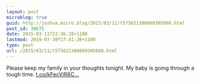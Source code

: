 ```yaml
---
layout: post
microblog: true
guid: http://joshua.micro.blog/2015/03/11/t575621306009305088.html
post_id: 38675
date: 2015-03-11T22:36:28+1100
lastmod: 2019-07-30T17:41:36+1100
type: post
url: /2015/03/11/t575621306009305088.html
---
```

Please keep my family in your thoughts tonight. My baby is going through a tough time. [t.co/kFecVjR6C...](http://t.co/kFecVjR6CG)
